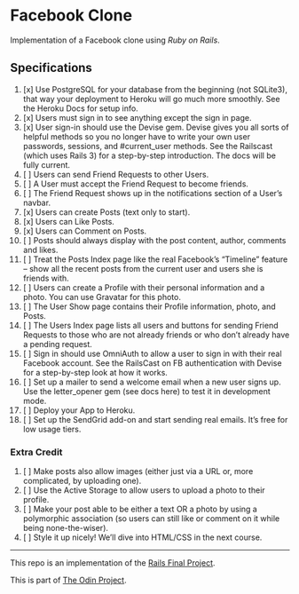 # Facebook Clone

Implementation of a Facebook clone using *Ruby on Rails*.

## Specifications
1) [x] Use PostgreSQL for your database from the beginning (not SQLite3), that way your deployment to Heroku will go much more smoothly. See the Heroku Docs for setup info.
2) [x] Users must sign in to see anything except the sign in page.
3) [x] User sign-in should use the Devise gem. Devise gives you all sorts of helpful methods so you no longer have to write your own user passwords, sessions, and #current_user methods. See the Railscast (which uses Rails 3) for a step-by-step introduction. The docs will be fully current.
4) [ ] Users can send Friend Requests to other Users.
5) [ ] A User must accept the Friend Request to become friends.
6) [ ] The Friend Request shows up in the notifications section of a User’s navbar.
7) [x] Users can create Posts (text only to start).
8) [x] Users can Like Posts.
9) [x] Users can Comment on Posts.
10) [ ] Posts should always display with the post content, author, comments and likes.
11) [ ] Treat the Posts Index page like the real Facebook’s “Timeline” feature – show all the recent posts from the current user and users she is friends with.
12) [ ] Users can create a Profile with their personal information and a photo. You can use Gravatar for this photo.
13) [ ] The User Show page contains their Profile information, photo, and Posts.
14) [ ] The Users Index page lists all users and buttons for sending Friend Requests to those who are not already friends or who don’t already have a pending request.
15) [ ] Sign in should use OmniAuth to allow a user to sign in with their real Facebook account. See the RailsCast on FB authentication with Devise for a step-by-step look at how it works.
16) [ ] Set up a mailer to send a welcome email when a new user signs up. Use the letter_opener gem (see docs here) to test it in development mode.
17) [ ] Deploy your App to Heroku.
18) [ ] Set up the SendGrid add-on and start sending real emails. It’s free for low usage tiers.

### Extra Credit

1) [ ] Make posts also allow images (either just via a URL or, more complicated, by uploading one).
2) [ ] Use the Active Storage to allow users to upload a photo to their profile.
3) [ ] Make your post able to be either a text OR a photo by using a polymorphic association (so users can still like or comment on it while being none-the-wiser).
4) [ ] Style it up nicely! We’ll dive into HTML/CSS in the next course.

---

This repo is an implementation of the [Rails Final Project](https://www.theodinproject.com/lessons/ruby-on-rails-rails-final-project).

This is part of [The Odin Project](https://www.theodinproject.com/).
